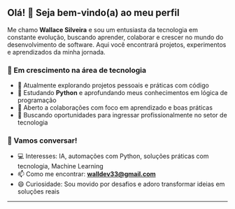 ## Olá! 👋 Seja bem-vindo(a) ao meu perfil

Me chamo **Wallace Silveira** e sou um entusiasta da tecnologia em constante evolução, buscando aprender, colaborar e crescer no mundo do desenvolvimento de software. Aqui você encontrará projetos, experimentos e aprendizados da minha jornada.

### 🚀 Em crescimento na área de tecnologia
- 🔭 Atualmente explorando projetos pessoais e práticas com código
- 🌱 Estudando **Python** e aprofundando meus conhecimentos em lógica de programação
- 👯 Aberto a colaborações com foco em aprendizado e boas práticas
- 🤝 Buscando oportunidades para ingressar profissionalmente no setor de tecnologia

### 💬 Vamos conversar!
- 💻 Interesses: IA, automações com Python, soluções práticas com tecnologia, Machine Learning
- 📫 Como me encontrar: **walldev33@gmail.com**
- 😄 Curiosidade: Sou movido por desafios e adoro transformar ideias em soluções reais

---

